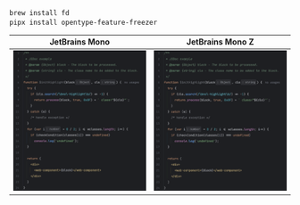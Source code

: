 ```bash
brew install fd
pipx install opentype-feature-freezer
```

|JetBrains Mono|JetBrains Mono Z|
|---|---|
|<img src="./demo/jetbrains-mono.png" />|<img src="./demo/jetbrains-mono-z.png" />|
